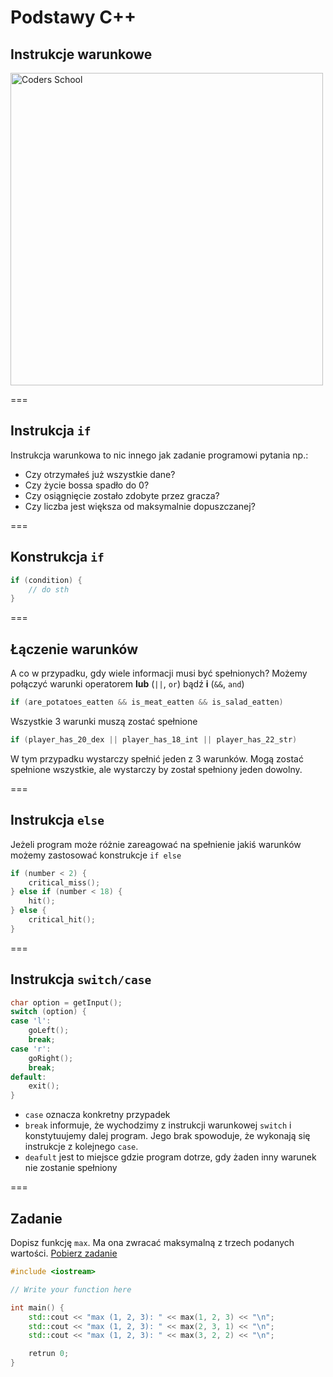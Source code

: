 <!-- .slide: data-background="#111111" -->

# Podstawy C++

## Instrukcje warunkowe

<a href="https://coders.school">
    <img width="500" data-src="../img/coders_school_logo.png" alt="Coders School" class="plain">
</a>

===

## Instrukcja `if`

Instrukcja warunkowa to nic innego jak zadanie programowi pytania np.:

* Czy otrzymałeś już wszystkie dane?
* Czy życie bossa spadło do 0?
* Czy osiągnięcie zostało zdobyte przez gracza?
* Czy liczba jest większa od maksymalnie dopuszczanej?

===

## Konstrukcja `if`

```cpp
if (condition) {
    // do sth
}
```

===

## Łączenie warunków

A co w przypadku, gdy wiele informacji musi być spełnionych?
Możemy połączyć warunki operatorem **lub** (`||`, `or`) bądź **i** (`&&`, `and`)

```cpp
if (are_potatoes_eatten && is_meat_eatten && is_salad_eatten)
```

Wszystkie 3 warunki muszą zostać spełnione

```cpp
if (player_has_20_dex || player_has_18_int || player_has_22_str)
```

W tym przypadku wystarczy spełnić jeden z 3 warunków. Mogą zostać spełnione wszystkie, ale wystarczy by został spełniony jeden dowolny.

===

## Instrukcja `else`

Jeżeli program może różnie zareagować na spełnienie jakiś warunków możemy zastosować konstrukcje `if else`

```cpp
if (number < 2) {
    critical_miss();
} else if (number < 18) {
    hit();
} else {
    critical_hit();
}
```

===

## Instrukcja `switch/case`

```cpp
char option = getInput();
switch (option) {
case 'l':
    goLeft();
    break;
case 'r':
    goRight();
    break;
default:
    exit();
}
```

* `case` oznacza konkretny przypadek
* `break` informuje, że wychodzimy z instrukcji warunkowej `switch` i konstytuujemy dalej program. Jego brak spowoduje, że wykonają się instrukcje z kolejnego `case`.
* `deafult` jest to miejsce gdzie program dotrze, gdy żaden inny warunek nie zostanie spełniony

===

## Zadanie

Dopisz funkcję `max`. Ma ona zwracać maksymalną z trzech podanych wartości. [Pobierz zadanie](task2.cpp)

```cpp
#include <iostream>

// Write your function here

int main() {
    std::cout << "max (1, 2, 3): " << max(1, 2, 3) << "\n";
    std::cout << "max (1, 2, 3): " << max(2, 3, 1) << "\n";
    std::cout << "max (1, 2, 3): " << max(3, 2, 2) << "\n";

    retrun 0;
}
```

